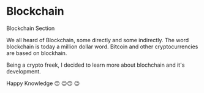 # Blockchain
Blockchain Section 

We all heard of Blockchain, some directly and some indirectly. 
The word blockchain is today a million dollar word.
Bitcoin and other cryptocurrencies are based on blockhain. 

Being a crypto freek, I decided to learn more about blochchain and it's development. 

Happy Knowledge 🙃 😉🙃 😉

